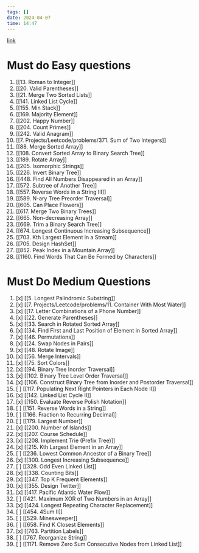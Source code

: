 ```yaml
---
tags: []
date: 2024-04-07
time: 14:47
---
```

[link](https://leetcode.com/discuss/career/449135/How-to-effectively-use-LeetCode-to-prepare-for-interviews)

# Must do Easy questions
1. [[13. Roman to Integer]]
2. [[20. Valid Parentheses]]
3. [[21. Merge Two Sorted Lists]]
4. [[141. Linked List Cycle]]
5. [[155. Min Stack]]
6. [[169. Majority Element]]
7. [[202. Happy Number]]
8. [[204. Count Primes]]
9. [[242. Valid Anagram]]
10. [[7. Projects/Leetcode/problems/371. Sum of Two Integers]]
11. [[88. Merge Sorted Array]]
12. [[108. Convert Sorted Array to Binary Search Tree]]
13. [[189. Rotate Array]]
14. [[205. Isomorphic Strings]]
15. [[226. Invert Binary Tree]]
16. [[448. Find All Numbers Disappeared in an Array]]
17. [[572. Subtree of Another Tree]]
18. [[557. Reverse Words in a String III]]
19. [[589. N-ary Tree Preorder Traversal]]
20. [[605. Can Place Flowers]]
21. [[617. Merge Two Binary Trees]]
22. [[665. Non-decreasing Array]]
23. [[669. Trim a Binary Search Tree]]
24. [[674. Longest Continuous Increasing Subsequence]]
25. [[703. Kth Largest Element in a Stream]]
26. [[705. Design HashSet]]
27. [[852. Peak Index in a Mountain Array]]
28. [[1160. Find Words That Can Be Formed by Characters]]
# Must Do Medium Questions
1. [x] [[5. Longest Palindromic Substring]]
2. [x] [[7. Projects/Leetcode/problems/11. Container With Most Water]]
3. [x] [[17. Letter Combinations of a Phone Number]]
4. [x] [[22. Generate Parentheses]]
5. [x] [[33. Search in Rotated Sorted Array]]
6. [x] [[34. Find First and Last Position of Element in Sorted Array]]
7. [x] [[46. Permutations]]
8. [x] [[24. Swap Nodes in Pairs]]
9. [x] [[48. Rotate Image]]
10. [x] [[56. Merge Intervals]]
11. [x] [[75. Sort Colors]]
12. [x] [[94. Binary Tree Inorder Traversal]]
13. [x] [[102. Binary Tree Level Order Traversal]]
14. [x] [[106. Construct Binary Tree from Inorder and Postorder Traversal]]
15. [ ] [[117. Populating Next Right Pointers in Each Node II]]
16. [x] [[142. Linked List Cycle II]]
17. [x] [[150. Evaluate Reverse Polish Notation]]
18. [ ] [[151. Reverse Words in a String]]
19. [ ] [[166. Fraction to Recurring Decimal]]
20. [ ] [[179. Largest Number]]
21. [x] [[200. Number of Islands]]
22. [x] [[207. Course Schedule]]
23. [x] [[208. Implement Trie (Prefix Tree)]]
24. [x] [[215. Kth Largest Element in an Array]]
25. [ ] [[236. Lowest Common Ancestor of a Binary Tree]]
26. [x] [[300. Longest Increasing Subsequence]]
27. [ ] [[328. Odd Even Linked List]]
28. [x] [[338. Counting Bits]]
29. [x] [[347. Top K Frequent Elements]]
30. [x] [[355. Design Twitter]]
31. [x] [[417. Pacific Atlantic Water Flow]]
32. [ ] [[421. Maximum XOR of Two Numbers in an Array]]
33. [x] [[424. Longest Repeating Character Replacement]]
34. [ ] [[454. 4Sum II]]
35. [ ] [[529. Minesweeper]]
36. [ ] [[658. Find K Closest Elements]]
37. [x] [[763. Partition Labels]]
38. [ ] [[767. Reorganize String]]
39. [ ] [[1171. Remove Zero Sum Consecutive Nodes from Linked List]]
